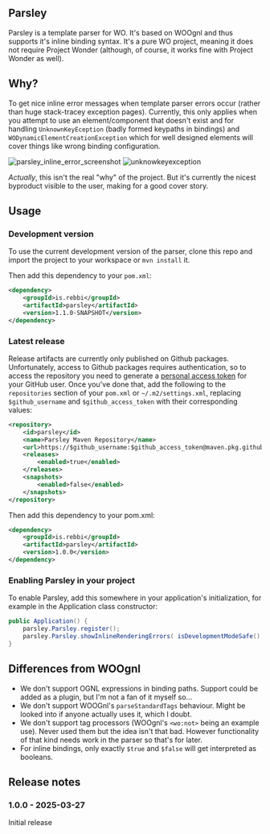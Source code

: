 ## Parsley

Parsley is a template parser for WO. It's based on WOOgnl and thus supports it's inline binding syntax. It's a pure WO project, meaning it does not require Project Wonder (although, of course, it works fine with Project Wonder as well).

## Why?

To get nice inline error messages when template parser errors occur (rather than huge stack-tracey exception pages). Currently, this only applies when you attempt to use an element/component that doesn't exist and for handling `UnknownKeyEception` (badly formed keypaths in bindings) and `WODynamicElementCreationException` which for well designed elements will cover things like wrong binding configuration.

![parsley_inline_error_screenshot](https://github.com/user-attachments/assets/f0614844-6941-4ab0-99cb-4a4713ee9186)
![unknowkeyexception](https://github.com/user-attachments/assets/6ce9393c-4ee9-46ce-9484-0d7ba2681d7b)

_Actually_, this isn't the real "why" of the project. But it's currently the nicest byproduct visible to the user, making for a good cover story.

## Usage

### Development version

To use the current development version of the parser, clone this repo and import the project to your workspace or `mvn install` it.

Then add this dependency to your `pom.xml`:

```xml
<dependency>
	<groupId>is.rebbi</groupId>
	<artifactId>parsley</artifactId>
	<version>1.1.0-SNAPSHOT</version>
</dependency>
```

### Latest release

Release artifacts are currently only published on Github packages. Unfortunately, access to Github packages requires authentication, so to access the repository you need to generate a [personal access token](https://github.com/settings/tokens) for your GitHub user. Once you've done that, add the following to the `repositories` section of your `pom.xml` or `~/.m2/settings.xml`, replacing `$github_username` and `$github_access_token` with their corresponding values:

```xml
<repository>
	<id>parsley</id>
	<name>Parsley Maven Repository</name>
	<url>https://$github_username:$github_access_token@maven.pkg.github.com/undur/Parsley</url>
	<releases>
		<enabled>true</enabled>
	</releases>
	<snapshots>
		<enabled>false</enabled>
	</snapshots>
</repository>
```

Then add this dependency to your pom.xml:

```xml
<dependency>
	<groupId>is.rebbi</groupId>
	<artifactId>parsley</artifactId>
	<version>1.0.0</version>
</dependency>
```

### Enabling Parsley in your project

To enable Parsley, add this somewhere in your application's initialization, for example in the Application class constructor:

```java
public Application() {
	parsley.Parsley.register();
	parsley.Parsley.showInlineRenderingErrors( isDevelopmentModeSafe() ); // For enabling inline error reporting in dev mode
}
```

## Differences from WOOgnl

* We don't support OGNL expressions in binding paths. Support could be added as a plugin, but I'm not a fan of it myself so...
* We don't support WOOGnl's `parseStandardTags` behaviour. Might be looked into if anyone actually uses it, which I doubt.
* We don't support tag processors (WOOgnl's `<wo:not>` being an example use). Never used them but the idea isn't that bad. However functionality of that kind needs work in the parser so that's for later.
* For inline bindings, only exactly `$true` and `$false` will get interpreted as booleans.

## Release notes

### 1.0.0 - 2025-03-27

Initial release
